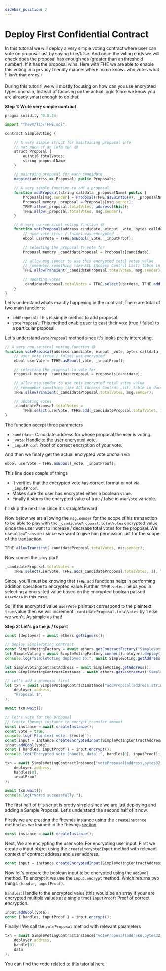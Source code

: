 ```yaml
---
sidebar_position: 2
---
```


# Deploy First Confidential Contract

In this tutorial we will deploy a very simple voting contract where user can vote on proposal just by saying true/false. And once the voting ends we will check does the proposal has enough yes (greater than an threshold number). If it has the proposal wins. Here with FHE we are able to enable this voting in a privacy friendly manner where no on knows who votes what !! Isn't that crazy ⚡

During this tutorial we will mostly focusing on how can you use encrypted types onchain, Instead of focusing on the actual logic Since we know you are already smart enough to do that!

**Step 1: Write very simple contract**

```js
pragma solidity ^0.8.24;

import "fhevm/lib/TFHE.sol";

contract SimpleVoting {

    // A very simple struct for maintaining proposal info 
    // not much of an info tbh 😅
    struct Proposal {
        euint16 totalVotes;
        string proposalName;
    }

    // maintaing proposal for each candidate
    mapping(address => Proposal) public Proposals;

    // A very simple function to add a proposal
    function addProposal(string calldata _proposalName) public {
        Proposals[msg.sender] = Proposal(TFHE.asEuint16(0), _proposalName);
        Proposal memory _proposal = Proposals[msg.sender];
        TFHE.allow(_proposal.totalVotes, address(this));
        TFHE.allow(_proposal.totalVotes, msg.sender);
    }

    // A very non-sensical voting function 😅
    function voteProposal(address candidate, einput _vote, bytes calldata _inputProof) public {
        // user vote (true / false) was encrypted
        ebool userVote = TFHE.asEbool(_vote, _inputProof);

        // selecting the proposal to vote for 
        Proposal memory _candidateProposal = Proposals[candidate];

        // allow msg.sender to use this encrypted total votes value
        // rememeber something like ACL (Access Control List) table in docs
        TFHE.allowTransient(_candidateProposal.totalVotes, msg.sender);

        // updating votes
        _candidateProposal.totalVotes = TFHE.select(userVote, TFHE.add(_candidateProposal.totalVotes, 1), TFHE.add(_candidateProposal.totalVotes, 0));
    }
}
```

Let's understand whats exactly happening in the contract, There are total of two main functions:
- `addProposal`: This is simple method to add proposal.
- `voteProposal`: This method enable user to cast their vote (true / false) to a particular proposal.

Let's understand `voteProposal` method since it's looks pretty interesting.

```js
// A very non-sensical voting function 😅
function voteProposal(address candidate, einput _vote, bytes calldata _inputProof) public {
    // user vote (true / false) was encrypted
    ebool userVote = TFHE.asEbool(_vote, _inputProof);

    // selecting the proposal to vote for 
    Proposal memory _candidateProposal = Proposals[candidate];

    // allow msg.sender to use this encrypted total votes value
    // rememeber something like ACL (Access Control List) table in docs
    TFHE.allowTransient(_candidateProposal.totalVotes, msg.sender);

    // updating votes
    _candidateProposal.totalVotes = 
        TFHE.select(userVote, TFHE.add(_candidateProposal.totalVotes, 1), TFHE.add(_candidateProposal.  totalVotes, 0));
}
```

The function accept three parameters 
- `candidate`: Candidate address for whose proposal the user is voting.
- `_vote`: Handle to the user encrypted vote.
- `_inputProof`: Proof of correct encryption of your vote.

And then we finally get the actual encrypted vote onchain via

```js
ebool userVote = TFHE.asEbool(_vote, _inputProof);
```

This line does couple of things
- It verifies that the encrypted vote has correct format or not via `_inputProof`.
- Makes sure the user has encrypted either a boolean value.
- Finally it stores the encrypted value of true / false in `userVote` variable. 

I'll skip the next line since it's straightforward 

Now below we are allowing the `msg.sender` for the scope of his transaction to be able to play with the `_candidateProposal.totalVotes` encrypted value since the user want to increase / decrease total votes for the proposal. We use `allowTransient` since we want to give him permission just for the scope of the transaction.

```js
TFHE.allowTransient(_candidateProposal.totalVotes, msg.sender);
```
Now comes the juicy part!

```js
_candidateProposal.totalVotes = 
    TFHE.select(userVote, TFHE.add(_candidateProposal.totalVotes, 1), TFHE.add(_candidateProposal.totalVotes, 0));
```

Since, you'll must be knowing that `TFHE.add` functions helps in performing addition operation to encrypted value.
Further, `TFHE.select` helps you in selecting a encrypted value based on the encrypted boolean passed `userVote` in this case.

So, if the encrypted value `userVote` plaintext correspond to the plaintext `true` value then we will increment `_candidateProposal.totalVotes` by 1 else we won't. As simple as that! 

**Step 2: Let's go the js / ts part**

```js
const [deployer] = await ethers.getSigners();

// Deploy SimpleVoting contract
const SimpleVotingFactory = await ethers.getContractFactory("SimpleVoting");
let SimpleVoting = await SimpleVotingFactory.connect(deployer).deploy();
console.log("SimpleVoting deployed to:", await SimpleVoting.getAddress());

let SimpleVotingContractAddress = await SimpleVoting.getAddress();
const SimpleVotingContractInstance = await ethers.getContractAt('SimpleVoting', SimpleVotingContractAddress, deployer);

// let's add a proposal first 
let txn = await SimpleVotingContractInstance["addProposal(address,string)"](
    deployer.address,
    "Proposal 1",
);

await txn.wait();

// let's vote for the proposal
// Create fhevmjs instance to encrypt transfer amount
const instance = await createInstance();
const vote = true;
console.log(`Plaintext vote: ${vote}`);
const input = instance.createEncryptedInput(SimpleVotingContractAddress, deployer.address)
input.addBool(vote);
const { handles, inputProof } = input.encrypt();
console.log("Encrypted vote (handle, data):", handles[0], inputProof);

txn = await SimpleVotingContractInstance["voteProposal(address,bytes32,bytes)"](
    deployer.address,
    handles[0],
    inputProof
);

await txn.wait();
console.log("Voted successfully!");
```

The first half of this script is pretty simple since we are just deploying and adding a Sample Proposal. Let's understand the second half of it now.

Firstly we are creating the fhevmjs instance using the `createInstance` method as we learned in the fhevmjs [section](https://docs.encifher.io/docs/tools/fhevmjs#creating-instance)

```js
const instance = await createInstance();
```

Next, We are encrypting the user vote. For encrypting user input. First we create a input object using the `createEncryptedInput` method with relevant context of contract address and user address.

```js
const input = instance.createEncryptedInput(SimpleVotingContractAddress, deployer.address)
```
Now let's prepare the boolean input to be encrypted using the `addBool` method. To encrypt it we use the `input.encrypt` method. Which returns two things `(handle, inputProof)`.

`handles`: Handle to the encrypted value (this would be an array if your are encrypted multiple values at a single time)
`inputProof`: Proof of correct encryption. 

```js
input.addBool(vote);
const { handles, inputProof } = input.encrypt();
```

Finally!! We call the `voteProposal` method with relevant parameters

```js
txn = await SimpleVotingContractInstance["voteProposal(address,bytes32,bytes)"](
    deployer.address,
    handle[0],
    data
);
```

You can find the code related to this tutorial [here](https://github.com/RizeLabs/Sample-Hardhat-Template)